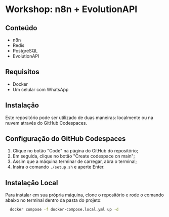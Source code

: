 # Workshop: n8n + EvolutionAPI

## Conteúdo
- n8n
- Redis
- PostgreSQL
- EvolutionAPI

## Requisitos
- Docker
- Um celular com WhatsApp

## Instalação

Este repositório pode ser utilizado de duas maneiras: localmente ou na nuvem através do GitHub Codespaces.

## Configuração do GitHub Codespaces

1. Clique no botão "Code" na página do GitHub do repositório;
2. Em seguida, clique no botão "Create codespace on main";
3. Assim que a máquina terminar de carregar, abra o terminal;
4. Insira o comando ``./setup.sh`` e aperte Enter.

## Instalação Local

Para instalar em sua própria máquina, clone o repositório e rode o comando abaixo no terminal dentro da pasta do projeto:

```bash
  docker compose -f docker-compose.local.yml up -d
```